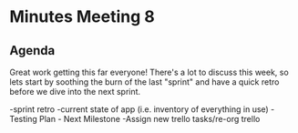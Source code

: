 # Minutes Meeting 8

## Agenda

Great work getting this far everyone! There's a lot to discuss this week, so lets start by soothing the burn of the last "sprint" and have a quick retro before we dive into the next sprint.

-sprint retro
-current state of app (i.e. inventory of everything in use)
-Testing Plan - Next Milestone
-Assign new trello tasks/re-org trello
